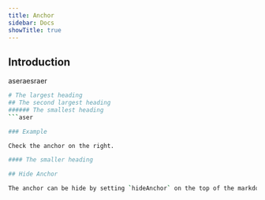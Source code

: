 ```yaml
---
title: Anchor
sidebar: Docs
showTitle: true
---
```

## Introduction

aseraesraer
```sh
# The largest heading
## The second largest heading
###### The smallest heading
```aser

### Example

Check the anchor on the right.

#### The smaller heading

## Hide Anchor

The anchor can be hide by setting `hideAnchor` on the top of the markdown file (see [contents](/docs/guide/contents#information-of-the-page)).
